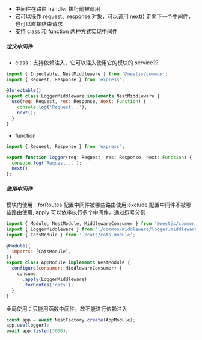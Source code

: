 - 中间件在路由 handler 执行前被调用
- 它可以操作 request、response 对象，可以调用 next() 走向下一个中间件，也可以直接结束请求
- 支持 class 和 function 两种方式实现中间件

##### 定义中间件
- class：支持依赖注入，它可以注入使用它的模块的 service??
```js
import { Injectable, NestMiddleware } from '@nestjs/common';
import { Request, Response } from 'express';

@Injectable()
export class LoggerMiddleware implements NestMiddleware {
  use(req: Request, res: Response, next: Function) {
    console.log('Request...');
    next();
  }
}
```
- function
```js
import { Request, Response } from 'express';

export function logger(req: Request, res: Response, next: Function) {
  console.log(`Request...`);
  next();
};
```

##### 使用中间件
模块内使用：forRoutes 配置中间件被哪些路由使用;exclude 配置中间件不被哪些路由使用; apply 可以依序执行多个中间件，通过逗号分割
```js
import { Module, NestModule, MiddlewareConsumer } from '@nestjs/common';
import { LoggerMiddleware } from './common/middleware/logger.middleware';
import { CatsModule } from './cats/cats.module';

@Module({
  imports: [CatsModule],
})
export class AppModule implements NestModule {
  configure(consumer: MiddlewareConsumer) {
    consumer
      .apply(LoggerMiddleware)
      .forRoutes('cats');
  }
}
```

全局使用：只能用函数中间件，故不能进行依赖注入
```js
const app = await NestFactory.create(AppModule);
app.use(logger);
await app.listen(3000);
```